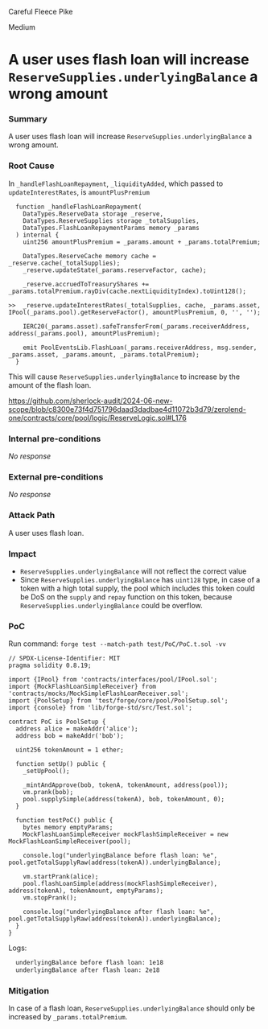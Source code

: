 Careful Fleece Pike

Medium

# A user uses flash loan will increase `ReserveSupplies.underlyingBalance` a wrong amount

### Summary

A user uses flash loan will increase `ReserveSupplies.underlyingBalance` a wrong amount. 

### Root Cause

In `_handleFlashLoanRepayment`, `_liquidityAdded`, which passed to `updateInterestRates`, is `amountPlusPremium`

```solidity
  function _handleFlashLoanRepayment(
    DataTypes.ReserveData storage _reserve,
    DataTypes.ReserveSupplies storage _totalSupplies,
    DataTypes.FlashLoanRepaymentParams memory _params
  ) internal {
    uint256 amountPlusPremium = _params.amount + _params.totalPremium;

    DataTypes.ReserveCache memory cache = _reserve.cache(_totalSupplies);
    _reserve.updateState(_params.reserveFactor, cache);

    _reserve.accruedToTreasuryShares += _params.totalPremium.rayDiv(cache.nextLiquidityIndex).toUint128();

>>  _reserve.updateInterestRates(_totalSupplies, cache, _params.asset, IPool(_params.pool).getReserveFactor(), amountPlusPremium, 0, '', '');

    IERC20(_params.asset).safeTransferFrom(_params.receiverAddress, address(_params.pool), amountPlusPremium);

    emit PoolEventsLib.FlashLoan(_params.receiverAddress, msg.sender, _params.asset, _params.amount, _params.totalPremium);
  }
```

This will cause `ReserveSupplies.underlyingBalance` to increase by the amount of the flash loan.

https://github.com/sherlock-audit/2024-06-new-scope/blob/c8300e73f4d751796daad3dadbae4d11072b3d79/zerolend-one/contracts/core/pool/logic/ReserveLogic.sol#L176

### Internal pre-conditions

_No response_

### External pre-conditions

_No response_

### Attack Path

A user uses flash loan.

### Impact

- `ReserveSupplies.underlyingBalance` will not reflect the correct value
- Since `ReserveSupplies.underlyingBalance` has `uint128` type, in case of a token with a high total supply, the pool which includes this token could be DoS on the `supply` and `repay` function on this token, because `ReserveSupplies.underlyingBalance` could be overflow.

### PoC

Run command: `forge test --match-path test/PoC/PoC.t.sol -vv`

```solidity
// SPDX-License-Identifier: MIT
pragma solidity 0.8.19;

import {IPool} from 'contracts/interfaces/pool/IPool.sol';
import {MockFlashLoanSimpleReceiver} from 'contracts/mocks/MockSimpleFlashLoanReceiver.sol';
import {PoolSetup} from 'test/forge/core/pool/PoolSetup.sol';
import {console} from 'lib/forge-std/src/Test.sol';

contract PoC is PoolSetup {
  address alice = makeAddr('alice');
  address bob = makeAddr('bob');

  uint256 tokenAmount = 1 ether;

  function setUp() public {
    _setUpPool();

    _mintAndApprove(bob, tokenA, tokenAmount, address(pool));
    vm.prank(bob);
    pool.supplySimple(address(tokenA), bob, tokenAmount, 0);
  }

  function testPoC() public {
    bytes memory emptyParams;
    MockFlashLoanSimpleReceiver mockFlashSimpleReceiver = new MockFlashLoanSimpleReceiver(pool);

    console.log("underlyingBalance before flash loan: %e", pool.getTotalSupplyRaw(address(tokenA)).underlyingBalance);

    vm.startPrank(alice);
    pool.flashLoanSimple(address(mockFlashSimpleReceiver), address(tokenA), tokenAmount, emptyParams);
    vm.stopPrank();

    console.log("underlyingBalance after flash loan: %e", pool.getTotalSupplyRaw(address(tokenA)).underlyingBalance);
  }
}
```

Logs:

```bash
  underlyingBalance before flash loan: 1e18
  underlyingBalance after flash loan: 2e18
```

### Mitigation

In case of a flash loan, `ReserveSupplies.underlyingBalance` should only be increased by `_params.totalPremium`.